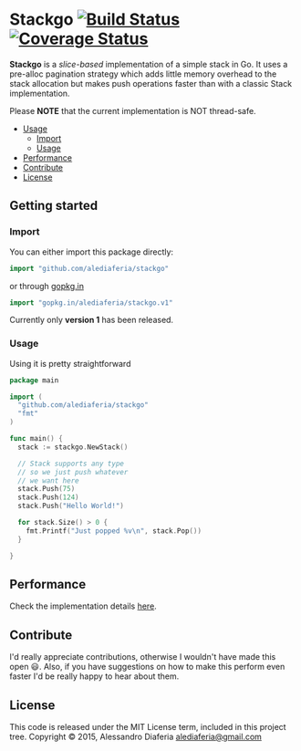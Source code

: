 # Stackgo [![Build Status](https://secure.travis-ci.org/alediaferia/stackgo.svg)](http://travis-ci.org/alediaferia/stackgo) [![Coverage Status](https://coveralls.io/repos/alediaferia/stackgo/badge.svg?branch=master)](https://coveralls.io/r/alediaferia/stackgo?branch=master)

**Stackgo** is a *slice-based* implementation of a simple stack in Go.
It uses a pre-alloc pagination strategy which adds little memory overhead to the stack allocation
but makes push operations faster than with a classic Stack implementation.

Please **NOTE** that the current implementation is NOT thread-safe.

- [Usage](#getting-started)
  * [Import](#import)
  * [Usage](#usage)
- [Performance](#performance)
- [Contribute](#contribute)
- [License](#license)

## Getting started

### Import
You can either import this package directly:

```go
import "github.com/alediaferia/stackgo"
```

or through [gopkg.in](http://gopkg.in)

```go
import "gopkg.in/alediaferia/stackgo.v1"
```

Currently only **version 1** has been released.

### Usage

Using it is pretty straightforward

```go
package main

import (
  "github.com/alediaferia/stackgo"
  "fmt"
)

func main() {
  stack := stackgo.NewStack()

  // Stack supports any type
  // so we just push whatever
  // we want here
  stack.Push(75)
  stack.Push(124)
  stack.Push("Hello World!")

  for stack.Size() > 0 {
    fmt.Printf("Just popped %v\n", stack.Pop())
  }

}
```

## Performance
Check the implementation details [here](docs/IMPLEMENTATION.md).

## Contribute
I'd really appreciate contributions, otherwise I wouldn't have made this open :smiley:.
Also, if you have suggestions on how to make this perform even faster I'd be really happy to hear about them.

## License
This code is released under the MIT License term, included in this project tree.
Copyright © 2015, Alessandro Diaferia <alediaferia@gmail.com>
